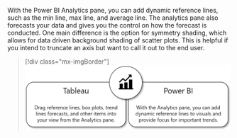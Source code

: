 With the Power BI Analytics pane, you can add dynamic reference lines, such as the min line, max line, and average line. The analytics pane also forecasts your data and gives you the control on how the forecast is conducted. One main difference is the option for symmetry shading, which allows for data driven background shading of scatter plots. This is helpful if you intend to truncate an axis but want to call it out to the end user.

> [!div class="mx-imgBorder"]
> [![The Power BI Analytics pane is similar to the analytics pane in Tableau.](../media/analytics-pane-vs-analytics-pane.png)](../media/analytics-pane-vs-analytics-pane.png#lightbox)